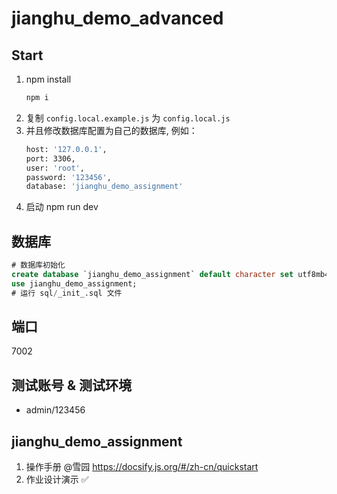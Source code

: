 # jianghu_demo_advanced

## Start

1. npm install
   ```bash
   npm i
   ```
2. 复制 `config.local.example.js` 为 `config.local.js`
3. 并且修改数据库配置为自己的数据库, 例如：
   ```bash
   host: '127.0.0.1',
   port: 3306,
   user: 'root',
   password: '123456',
   database: 'jianghu_demo_assignment'
   ```
4. 启动 npm run dev

## 数据库

```sql
# 数据库初始化
create database `jianghu_demo_assignment` default character set utf8mb4 collate utf8mb4_bin;
use jianghu_demo_assignment;
# 运行 sql/_init_.sql 文件
```

## 端口

7002

## 测试账号 & 测试环境

- admin/123456

## jianghu_demo_assignment

1. 操作手册 @雪园 https://docsify.js.org/#/zh-cn/quickstart
2. 作业设计演示 ✅
